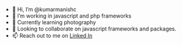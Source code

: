 - 👋 Hi, I’m @kumarmanishc
- 👀 I’m working in javascript and php frameworks
- 🌱 Currently learning photography
- 💞️ Looking to collaborate on javascript frameworks and packages.
- 📫 Reach out to me on [Linked In](https://www.linkedin.com/in/kumarmanishc/)

<!---
kumarmanishc/kumarmanishc is a ✨ special ✨ repository because its `README.md` (this file) appears on your GitHub profile.
You can click the Preview link to take a look at your changes.
--->
